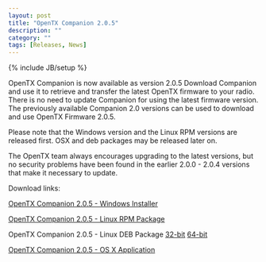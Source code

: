 ```yaml
---
layout: post
title: "OpenTX Companion 2.0.5"
description: ""
category: ""
tags: [Releases, News]
---
```

{% include JB/setup %}

OpenTX Companion is now available as version 2.0.5 
Download Companion and use it to retrieve and transfer the latest OpenTX firmware to your radio.
There is no need to update Companion for using the latest firmware version. The previously available Companion 2.0 versions can be used to download and use OpenTX Firmware 2.0.5.

Please note that the Windows version and the Linux RPM versions are released first. OSX and deb packages may be released later on.

The OpenTX team always encourages upgrading to the latest versions, but no security problems have been found in the earlier 2.0.0 - 2.0.4 versions that make it necessary to update.

Download links:

[OpenTX Companion 2.0.5 - Windows Installer](http://downloads-20.open-tx.org/companion/companionInstall_2.0.5.exe)

[OpenTX Companion 2.0.5 - Linux RPM Package](http://downloads-20.open-tx.org/companion/companion-2.0.5-i686.rpm)

OpenTX Companion 2.0.5 - Linux DEB Package [32-bit](http://downloads-20.open-tx.org/companion/companion_2.0.5_i386.deb) [64-bit](http://downloads-20.open-tx.org/companion/companion_2.0.5_amd64.deb)

[OpenTX Companion 2.0.5 - OS X Application](http://downloads-20.open-tx.org/companion/companion-macosx-2.0.5.dmg)
